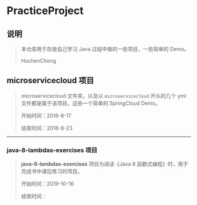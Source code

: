 # PracticeProject
## 说明
> 本仓库用于存放自己学习 Java 过程中做的一些项目，一些简单的 Demo。
> 
> HochenChong

## microservicecloud 项目
> microservicecloud 文件夹，以及以 ```microservicecloud``` 开头的几个 yml 文件都是属于该项目，这些一个简单的 SpringCloud Demo。
> 
> 开始时间：2018-8-17
> 
> 结束时间：2018-8-23



---

### java-8-lambdas-exercises 项目

> **java-8-lambdas-exercises** 项目为阅读《Java 8 函数式编程》时，用于完成书中课后练习的项目。
>
> 开始时间：2019-10-16
>
> 结束时间：